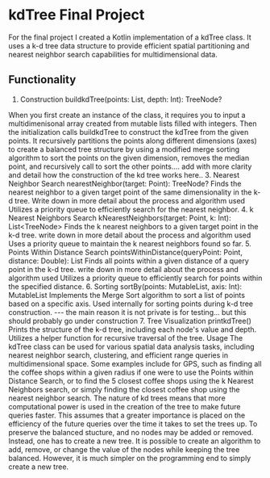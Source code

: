 # kdTree Final Project
For the final project I created a Kotlin implementation of a kdTree class. It uses a k-d tree data structure to provide efficient spatial partitioning and nearest neighbor search capabilities for multidimensional data.

## Functionality
1. Construction
buildkdTree(points: List<Point>, depth: Int): TreeNode<Point>?

When you first create an instance of the class, it requires you to input a multidimenisonal array created from mutable lists filled with integers. Then the initialization calls buildkdTree to construct the kdTree from the given points.
It recursively partitions the points along different dimensions (axes) to create a balanced tree structure by using a modified merge sorting algorithm to sort the points on the given dimension, removes the median point, and recursively call to sort the other points.... add with more clarity and detail how the construction of the kd tree works here..
3. Nearest Neighbor Search
nearestNeighbor(target: Point): TreeNode<Point>?
Finds the nearest neighbor to a given target point of the same dimensionality in the k-d tree.
Write down in more detail about the process and algorithm used
Utilizes a priority queue to efficiently search for the nearest neighbor.
4. k Nearest Neighbors Search
kNearestNeighbors(target: Point, k: Int): List<TreeNode<Point>>
Finds the k nearest neighbors to a given target point in the k-d tree.
write down in more detail about the process and algorithm used
Uses a priority queue to maintain the k nearest neighbors found so far.
5. Points Within Distance Search
pointsWithinDistance(queryPoint: Point, distance: Double): List<Point>
Finds all points within a given distance of a query point in the k-d tree.
write down in more detail about the process and algorithm used
Utilizes a priority queue to efficiently search for points within the specified distance.
6. Sorting
sortBy(points: MutableList<Point>, axis: Int): MutableList<Point>
Implements the Merge Sort algorithm to sort a list of points based on a specific axis.
Used internally for sorting points during k-d tree construction. --- the main reason it is not private is for testing... but this should probably go under construction
7. Tree Visualization
printkdTree()
Prints the structure of the k-d tree, including each node's value and depth.
Utilizes a helper function for recursive traversal of the tree.
Usage
The kdTree class can be used for various spatial data analysis tasks, including nearest neighbor search, clustering, and efficient range queries in multidimensional space. Some examples include for GPS, such as finding all the coffee shops within a given radius if one were to use the Points within Distance Search, or to find the 5 closest coffee shops using the k Nearest Neighbors search, or simply finding the closest coffee shop using the nearest neighbor search. The nature of kd trees means that more computational power is used in the creation of the tree to make future queries faster. This assumes that a greater importance is placed on the efficiency of the future queries over the time it takes to set the trees up. To preserve the balanced stucture, and no nodes may be added or removed. Instead, one has to create a new tree. It is possible to create an algorithm to add, remove, or change the value of the nodes while keeping the tree balanced. However, it is much simpler on the programming end to simply create a new tree. 

